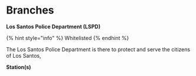 # Branches

**Los Santos Police Department (LSPD)**

{% hint style="info" %} Whitelisted {% endhint %}

The Los Santos Police Department is there to protect and serve the citizens of Los Santos,

**Station(s)** 


